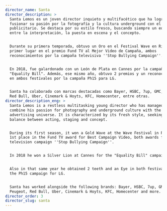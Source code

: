 ```yaml
---
director_name: Santa
director_description: >
  Santa Lemos es un joven director inquieto y multifacético que ha logrado
  fusionar su pasión por la fotografía y la cultura underground con el universo
  publicitario. Se destaca por su estilo fresco, buscando siempre un equilibrio
  entre la interpretación, la puesta en escena y el concepto.


  Durante su primera temporada, obtuvo un Oro en el Festival Wave en Río y el
  primer lugar en el premio Fund TV al Mejor Video de Campaña, ambos
  reconocimientos por la campaña televisiva ''Stop Bullying Campaign''.


  En 2018, fue galardonado con un León de Plata en Cannes por la campaña
  "Equality Bill". Además, ese mismo año, obtuvo 2 premios y un reconocimiento
  en ambos festivales por la campaña Ph15 para LG.


  Santa ha colaborado con marcas destacadas como Bayer, HSBC, 7up, GMC, Peugeot,
  Red Bull, Uber, Cinemark & Hoyts, KFC, Homecenter, entre otras.
director_description_eng: >
  Santa Lemos is a restless multitasking young director who has managed to
  combine his passion for photography and underground culture with the
  advertising universe. It is characterized by its fresh style, seeking a
  balance between acting, staging and concept.


  During its first season, it won a Gold Wave at the Wave Festival in Rio and a
  1st place in the Fund TV award for Best Campaign Video, both awards for the
  television campaign ''Stop Bullying Campaign''.


  In 2018 he won a Silver Lion at Cannes for the "Equality Bill" campaign.


  Also in that same year he obtained 2 teeth and an Eye in both festivals for
  the Ph15 campaign for LG.


  Santa has worked alongside the following brands: Bayer, HSBC, 7up, GMC,
  Peugeot, Red Bull, Uber, Cinemark & ​​Hoyts, KFC, Homecenter and more.
director_order: 3
director_slug: santa
---
```


